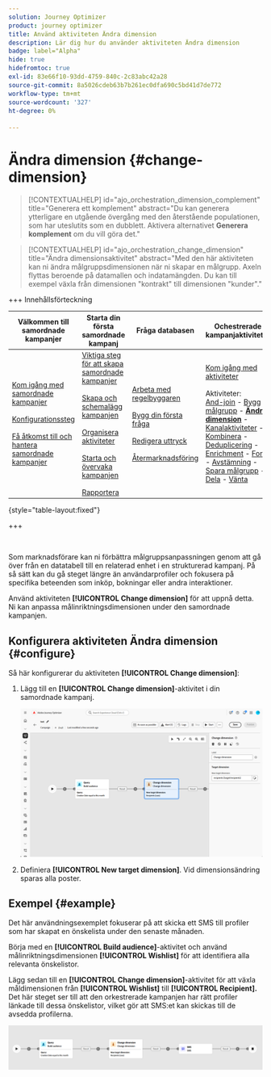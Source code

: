 ```yaml
---
solution: Journey Optimizer
product: journey optimizer
title: Använd aktiviteten Ändra dimension
description: Lär dig hur du använder aktiviteten Ändra dimension
badge: label="Alpha"
hide: true
hidefromtoc: true
exl-id: 83e66f10-93dd-4759-840c-2c83abc42a28
source-git-commit: 8a5026cdeb63b7b261ec0dfa690c5bd41d7de772
workflow-type: tm+mt
source-wordcount: '327'
ht-degree: 0%

---
```


# Ändra dimension {#change-dimension}

>[!CONTEXTUALHELP]
>id="ajo_orchestration_dimension_complement"
>title="Generera ett komplement"
>abstract="Du kan generera ytterligare en utgående övergång med den återstående populationen, som har uteslutits som en dubblett. Aktivera alternativet **Generera komplement** om du vill göra det."

>[!CONTEXTUALHELP]
>id="ajo_orchestration_change_dimension"
>title="Ändra dimensionsaktivitet"
>abstract="Med den här aktiviteten kan ni ändra målgruppsdimensionen när ni skapar en målgrupp. Axeln flyttas beroende på datamallen och indatamängden. Du kan till exempel växla från dimensionen &quot;kontrakt&quot; till dimensionen &quot;kunder&quot;."

+++ Innehållsförteckning

| Välkommen till samordnade kampanjer | Starta din första samordnade kampanj | Fråga databasen | Ochestrerade kampanjaktiviteter |
|---|---|---|---|
| [Kom igång med samordnade kampanjer](../gs-orchestrated-campaigns.md)<br/><br/>[Konfigurationssteg](../configuration-steps.md)<br/><br/>[Få åtkomst till och hantera samordnade kampanjer](../access-manage-orchestrated-campaigns.md) | [Viktiga steg för att skapa samordnade kampanjer](../gs-campaign-creation.md)<br/><br/>[Skapa och schemalägg kampanjen](../create-orchestrated-campaign.md)<br/><br/>[Organisera aktiviteter](../orchestrate-activities.md)<br/><br/>[Starta och övervaka kampanjen](../start-monitor-campaigns.md)<br/><br/>[Rapportera](../reporting-campaigns.md) | [Arbeta med regelbyggaren](../orchestrated-rule-builder.md)<br/><br/>[Bygg din första fråga](../build-query.md)<br/><br/>[Redigera uttryck](../edit-expressions.md)<br/><br/>[Återmarknadsföring](../retarget.md) | [Kom igång med aktiviteter](about-activities.md)<br/><br/>Aktiviteter:<br/>[And-join](and-join.md) - [Bygg målgrupp](build-audience.md) - <b>[Ändra dimension](change-dimension.md)</b> - [Kanalaktiviteter](channels.md) - [Kombinera](combine.md) - [Deduplicering](deduplication.md) - [Enrichment](enrichment.md) - [Fork](fork.md)  - [Avstämning](reconciliation.md) - [Spara målgrupp](save-audience.md) - [Dela](split.md) - [Vänta](wait.md) |

{style="table-layout:fixed"}

+++


<br/>

Som marknadsförare kan ni förbättra målgruppsanpassningen genom att gå över från en datatabell till en relaterad enhet i en strukturerad kampanj. På så sätt kan du gå steget längre än användarprofiler och fokusera på specifika beteenden som inköp, bokningar eller andra interaktioner.

Använd aktiviteten **[!UICONTROL Change dimension]** för att uppnå detta. Ni kan anpassa målinriktningsdimensionen under den samordnade kampanjen.

<!--
>[!IMPORTANT]
>
>Please note that the **[!UICONTROL Change Dimension]** and **[!UICONTROL Change Data source]** activities should not be added in one row. If you need to use both activities consecutively, make sure you include an **[!UICONTROL Enrichement]** activity in between them. This ensures proper execution and prevents potential conflicts or errors.-->

## Konfigurera aktiviteten Ändra dimension {#configure}

Så här konfigurerar du aktiviteten **[!UICONTROL Change dimension]**:

1. Lägg till en **[!UICONTROL Change dimension]**-aktivitet i din samordnade kampanj.

   ![](../assets/orchestrated-change-dimension.png)

1. Definiera **[!UICONTROL New target dimension]**. Vid dimensionsändring sparas alla poster.


## Exempel {#example}

Det här användningsexemplet fokuserar på att skicka ett SMS till profiler som har skapat en önskelista under den senaste månaden.

Börja med en **[!UICONTROL Build audience]**-aktivitet och använd målinriktningsdimensionen **[!UICONTROL Wishlist]** för att identifiera alla relevanta önskelistor.

Lägg sedan till en **[!UICONTROL Change dimension]**-aktivitet för att växla måldimensionen från **[!UICONTROL Wishlist]** till **[!UICONTROL Recipient].** Det här steget ser till att den orkestrerade kampanjen har rätt profiler länkade till dessa önskelistor, vilket gör att SMS:et kan skickas till de avsedda profilerna.

![](../assets/orchestrated-change-dimension-example.png)
